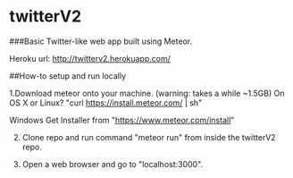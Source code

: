 # twitterV2
###Basic Twitter-like web app built using Meteor.

Heroku url: http://twitterv2.herokuapp.com/

##How-to setup and run locally

1.Download meteor onto your machine. (warning: takes a while ~1.5GB)
  On OS X or Linux?
  "curl https://install.meteor.com/ | sh"
  
  Windows
  Get Installer from "https://www.meteor.com/install"

2. Clone repo and run command "meteor run" from inside the twitterV2 repo.

3. Open a web browser and go to "localhost:3000".

